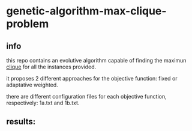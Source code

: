 # genetic-algorithm-max-clique-problem 

## info

this repo contains an evolutive algorithm capable of finding the maximun [clique][clique] for all the instances provided. 

it proposes 2 different approaches for the objective function: fixed or adaptative weighted. 

there are different configuration files for each objective function, respectively: 1a.txt and 1b.txt.

## results:


[clique]: https://en.wikipedia.org/wiki/Clique_problem
